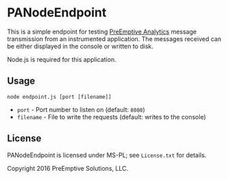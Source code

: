 # PANodeEndpoint

This is a simple endpoint for testing [PreEmptive Analytics][] message transmission from an instrumented application. The messages received can be either displayed in the console or written to disk.

Node.js is required for this application.

## Usage

 `node endpoint.js [port [filename]]`
 
 - `port` - Port number to listen on (default: `8080`)
 - `filename` - File to write the requests (default: writes to the console)

## License   
PANodeEndpoint is licensed under MS-PL; see `License.txt` for details.

Copyright 2016 PreEmptive Solutions, LLC.

[PreEmptive Analytics]: http://www.preemptive.com/pa

